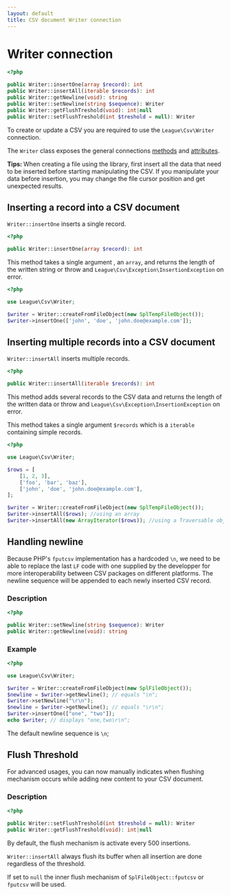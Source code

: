 ```yaml
---
layout: default
title: CSV document Writer connection
---
```


# Writer connection

~~~php
<?php

public Writer::insertOne(array $record): int
public Writer::insertAll(iterable $records): int
public Writer::getNewline(void): string
public Writer::setNewline(string $sequence): Writer
public Writer::getFlushTreshold(void): int|null
public Writer::setFlushTreshold(int $treshold = null): Writer
~~~

To create or update a CSV you are required to use the `League\Csv\Writer` connection.

The `Writer` class exposes the general connections <a href="/9.0/connections/">methods</a>  and <a href="/9.0/attributes/">attributes</a>.

<p class="message-info"><strong>Tips: </strong> When creating a file using the library, first insert all the data that need to be inserted before starting manipulating the CSV. If you manipulate your data before insertion, you may change the file cursor position and get unexpected results.</p>

## Inserting a record into a CSV document


`Writer::insertOne` inserts a single record.

~~~php
<?php

public Writer::insertOne(array $record): int
~~~

This method takes a single argument , an `array`, and returns the length of the written string or throw and `League\Csv\Exception\InsertionException` on error.

~~~php
<?php

use League\Csv\Writer;

$writer = Writer::createFromFileObject(new SplTempFileObject());
$writer->insertOne(['john', 'doe', 'john.doe@example.com']);
~~~

## Inserting multiple records into a CSV document

`Writer::insertAll` inserts multiple records.

~~~php
<?php

public Writer::insertAll(iterable $records): int
~~~

This method adds several records to the CSV data and returns the length of the written data or throw and `League\Csv\Exception\InsertionException` on error.

This method takes a single argument `$records` which is a `iterable` containing simple records.

~~~php
<?php

use League\Csv\Writer;

$rows = [
    [1, 2, 3],
    ['foo', 'bar', 'baz'],
    ['john', 'doe', 'john.doe@example.com'],
];

$writer = Writer::createFromFileObject(new SplTempFileObject());
$writer->insertAll($rows); //using an array
$writer->insertAll(new ArrayIterator($rows)); //using a Traversable object
~~~

## Handling newline

Because PHP's `fputcsv` implementation has a hardcoded `\n`, we need to be able to replace the last `LF` code with one supplied by the developper for more interoperability between CSV packages on different platforms. The newline sequence will be appended to each newly inserted CSV record.

### Description

~~~php
<?php

public Writer::setNewline(string $sequence): Writer
public Writer::getNewline(void): string
~~~

### Example

~~~php
<?php

use League\Csv\Writer;

$writer = Writer::createFromFileObject(new SplFileObject());
$newline = $writer->getNewline(); // equals "\n";
$writer->setNewline("\r\n");
$newline = $writer->getNewline(); // equals "\r\n";
$writer->insertOne(["one", "two"]);
echo $writer; // displays "one,two\r\n";
~~~

<p class="message-info">The default newline sequence is <code>\n</code>;</p>

## Flush Threshold

For advanced usages, you can now manually indicates when flushing mechanism occurs while adding new content to your CSV document.

### Description

~~~php
<?php

public Writer::setFlushTreshold(int $treshold = null): Writer
public Writer::getFlushTreshold(void): int|null
~~~

By default, the flush mechanism is activate every 500 insertions.

<p class="message-info"><code>Writer::insertAll</code> always flush its buffer when all insertion are done regardless of the threshold.</p>

<p class="message-info">If set to <code>null</code> the inner flush mechanism of <code>SplFileObject::fputcsv</code> or <code>fputcsv</code> will be used.</p>


